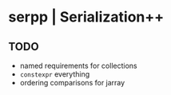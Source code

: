 # serpp | Serialization++

## TODO
* named requirements for collections
* `constexpr` everything
* ordering comparisons for jarray